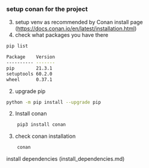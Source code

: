 ### setup conan for the project 
3. setup venv as recommended by Conan install page (https://docs.conan.io/en/latest/installation.html)
2. check what packages you have there
```bash
pip list

Package    Version
---------- -------
pip        21.3.1
setuptools 60.2.0
wheel      0.37.1
```
2. upgrade pip
```bash
python -m pip install --upgrade pip
```
2. Install conan
```bash
    pip3 install conan
```
3. check conan installation
```bash
    conan
```

install dependencies (install_dependencies.md)